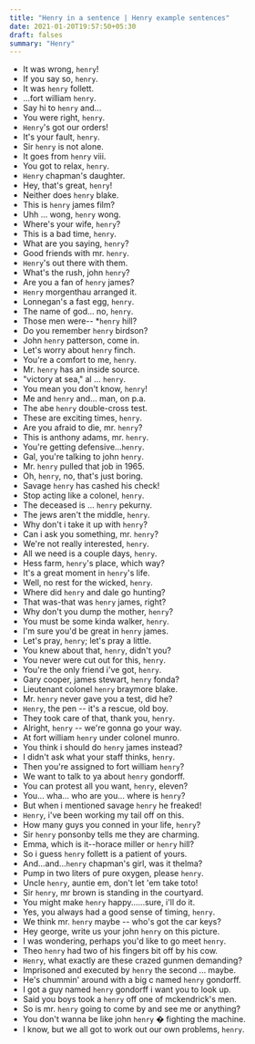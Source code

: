 ```yaml
---
title: "Henry in a sentence | Henry example sentences"
date: 2021-01-20T19:57:50+05:30
draft: falses
summary: "Henry"
---
```

- It was wrong, `henry`!
- If you say so, `henry`.
- It was `henry` follett.
- ...fort william `henry`.
- Say hi to `henry` and...
- You were right, `henry`.
- `Henry`'s got our orders!
- It's your fault, `henry`.
- Sir `henry` is not alone.
- It goes from `henry` viii.
- You got to relax, `henry`.
- `Henry` chapman's daughter.
- Hey, that's great, `henry`!
- Neither does `henry` blake.
- This is `henry` james film?
- Uhh ... wong, `henry` wong.
- Where's your wife, `henry`?
- This is a bad time, `henry`.
- What are you saying, `henry`?
- Good friends with mr. `henry`.
- `Henry`'s out there with them.
- What's the rush, john `henry`?
- Are you a fan of `henry` james?
- `Henry` morgenthau arranged it.
- Lonnegan's a fast egg, `henry`.
- The name of god... no, `henry`.
- Those men were-- *`henry` hill?
- Do you remember `henry` birdson?
- John `henry` patterson, come in.
- Let's worry about `henry` finch.
- You're a comfort to me, `henry`.
- Mr. `henry` has an inside source.
- "victory at sea," al ... `henry`.
- You mean you don't know, `henry`!
- Me and `henry` and... man, on p.a.
- The abe `henry` double-cross test.
- These are exciting times, `henry`.
- Are you afraid to die, mr. `henry`?
- This is anthony adams, mr. `henry`.
- You're getting defensive...`henry`.
- Gal, you're talking to john `henry`.
- Mr. `henry` pulled that job in 1965.
- Oh, `henry`, no, that's just boring.
- Savage `henry` has cashed his check!
- Stop acting like a colonel, `henry`.
- The deceased is ... `henry` pekurny.
- The jews aren't the middle, `henry`.
- Why don't i take it up with `henry`?
- Can i ask you something, mr. `henry`?
- We're not really interested, `henry`.
- All we need is a couple days, `henry`.
- Hess farm, `henry`'s place, which way?
- It's a great moment in `henry`'s life.
- Well, no rest for the wicked, `henry`.
- Where did `henry` and dale go hunting?
- That was-that was `henry` james, right?
- Why don't you dump the mother, `henry`?
- You must be some kinda walker, `henry`.
- I'm sure you'd be great in `henry` james.
- Let's pray, `henry`; let's pray a little.
- You knew about that, `henry`, didn't you?
- You never were cut out for this, `henry`.
- You're the only friend i've got, `henry`.
- Gary cooper, james stewart, `henry` fonda?
- Lieutenant colonel `henry` braymore blake.
- Mr. `henry` never gave you a test, did he?
- `Henry`, the pen -- it's a rescue, old boy.
- They took care of that, thank you, `henry`.
- Alright, `henry` -- we're gonna go your way.
- At fort william `henry` under colonel munro.
- You think i should do `henry` james instead?
- I didn't ask what your staff thinks, `henry`.
- Then you're assigned to fort william `henry`?
- We want to talk to ya about `henry` gondorff.
- You can protest all you want, `henry`, eleven?
- You... wha... who are you... where is `henry`?
- But when i mentioned savage `henry` he freaked!
- `Henry`, i've been working my tail off on this.
- How many guys you conned in your life, `henry`?
- Sir `henry` ponsonby tells me they are charming.
- Emma, which is it--horace miller or `henry` hill?
- So i guess `henry` follett is a patient of yours.
- And...and...`henry` chapman's girl, was it thelma?
- Pump in two liters of pure oxygen, please `henry`.
- Uncle `henry`, auntie em, don't let 'em take toto!
- Sir `henry`, mr brown is standing in the courtyard.
- You might make `henry` happy......sure, i'll do it.
- Yes, you always had a good sense of timing, `henry`.
- We think mr. `henry` maybe -- who's got the car keys?
- Hey george, write us your john `henry` on this picture.
- I was wondering, perhaps you'd like to go meet `henry`.
- Theo `henry` had two of his fingers bit off by his cow.
- `Henry`, what exactly are these crazed gunmen demanding?
- Imprisoned and executed by `henry` the second ... maybe.
- He's chummin' around with a big c named `henry` gondorff.
- I got a guy named `henry` gondorff i want you to look up.
- Said you boys took a `henry` off one of mckendrick's men.
- So is mr. `henry` going to come by and see me or anything?
- You don't wanna be like john `henry` � fighting the machine.
- I know, but we all got to work out our own problems, `henry`.
                 
